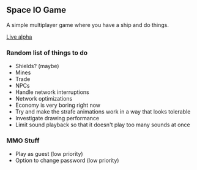 ## Space IO Game

A simple multiplayer game where you have a ship and do things.

[Live alpha](https://inharmonious.floomby.us/)

### Random list of things to do

- Shields? (maybe)
- Mines
- Trade
- NPCs
- Handle network interruptions
- Network optimizations
- Economy is very boring right now
- Try and make the strafe animations work in a way that looks tolerable
- Investigate drawing performance
- Limit sound playback so that it doesn't play too many sounds at once

### MMO Stuff

- Play as guest (low priority)
- Option to change password (low priority)
